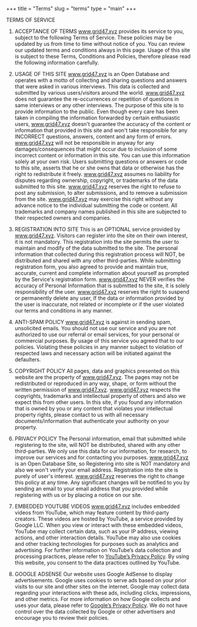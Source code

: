 +++
title = "Terms"
slug = "terms"
type = "main"
+++

TERMS OF SERVICE
1. ACCEPTANCE OF TERMS
www.grid47.xyz provides its service to you, subject to the following Terms of Service. These policies may be updated by us from time to time without notice of you. You can review our updated terms and conditions always in this page. Usage of this site is subject to these Terms, Conditions and Policies, therefore please read the following information carefully.

2. USAGE OF THIS SITE
www.grid47.xyz is an Open Database and operates with a motto of collecting and sharing questions and answers that were asked in various interviews. This data is collected and submitted by various users/visitors around the world. www.grid47.xyz does not guarantee the re-occurrences or repetition of questions in same interviews or any other interviews. The purpose of this site is to provide information to the public. Even though every care has been taken in compiling the information forwarded by certain enthusiastic users, www.grid47.xyz doesn't guarantee the accuracy of the content or information that provided in this site and won't take responsible for any INCORRECT questions, answers, content and any form of errors. www.grid47.xyz will not be responsible in anyway for any damages/consequences that might occur due to inclusion of some incorrect content or information in this site. You can use this information solely at your own risk. Users submitting questions or answers or code to this site, asserts that he or she owns that data or otherwise has the right to redistribute it freely. www.grid47.xyz assumes no liability for disputes regarding ownership, copyright, or trademarks of the data submitted to this site. www.grid47.xyz reserves the right to refuse to post any submission, to alter submissions, and to remove a submission from the site. www.grid47.xyz may exercise this right without any advance notice to the individual submitting the code or content. All trademarks and company names published in this site are subjected to their respected owners and companies.

3. REGISTRATION INTO SITE
This is an OPTIONAL service provided by www.grid47.xyz. Visitors can register into the site on their own interest, it is not mandatory. This registration into the site permits the user to maintain and modify of the data submitted to the site. The personal information that collected during this registration process will NOT, be distributed and shared with any other third-parties. While submitting registration form, you also agreed to provide and maintain true, accurate, current and complete information about yourself as prompted by the Service's registration form. www.grid47.xyz NEVER verifies the accuracy of Personal Information that is submitted to the site, it is solely responsibility of the user. www.grid47.xyz reserves the right to suspend or permanently delete any user, If the data or information provided by the user is inaccurate, not related or incomplete or if the user violated our terms and conditions in any manner.

4. ANTI-SPAM POLICY
www.grid47.xyz is against in sending spam, unsolicited emails. You should not use our service and you are not authorized to use our referral or email services, for your personal or commercial purposes. By usage of this service you agreed that to our policies. Violating these policies in any manner subject to violation of respected laws and necessary action will be initiated against the defaulters.

5. COPYRIGHT POLICY
All pages, data and graphics presented on this website are the property of www.grid47.xyz. The pages may not be redistributed or reproduced in any way, shape, or form without the written permission of www.grid47.xyz. www.grid47.xyz respects the copyrights, trademarks and intellectual property of others and also we expect this from other users. In this site, if you found any information that is owned by you or any content that violates your intellectual property rights, please contact to us with all necessary documents/information that authenticate your authority on your property.

6. PRIVACY POLICY
The Personal information, email that submitted while registering to the site, will NOT be distributed, shared with any other third-parties. We only use this data for our information, for research, to improve our services and for contacting you purposes. www.grid47.xyz is an Open Database Site, so Registering into site is NOT mandatory and also we won't verify your email address. Registration into the site is purely of user's interest. www.grid47.xyz reserves the right to change this policy at any time. Any significant changes will be notified to you by sending an email to your email address that you provided while registering with us or by placing a notice on our site.

7. EMBEDDED YOUTUBE VIDEOS
www.grid47.xyz includes embedded videos from YouTube, which may feature content by third-party creators. These videos are hosted by YouTube, a service provided by Google LLC. When you view or interact with these embedded videos, YouTube may collect certain data, such as your IP address, viewing actions, and other interaction details. YouTube may also use cookies and other tracking technologies for purposes such as analytics and advertising. For further information on YouTube’s data collection and processing practices, please refer to [YouTube’s Privacy Policy](https://policies.google.com/privacy). By using this website, you consent to the data practices outlined by YouTube.

8. GOOGLE ADSENSE
Our website uses Google AdSense to display advertisements. Google uses cookies to serve ads based on your prior visits to our site and other sites on the internet. Google may collect data regarding your interactions with these ads, including clicks, impressions, and other metrics. For more information on how Google collects and uses your data, please refer to [Google’s Privacy Policy](https://policies.google.com/privacy). We do not have control over the data collected by Google or other advertisers and encourage you to review their policies.
